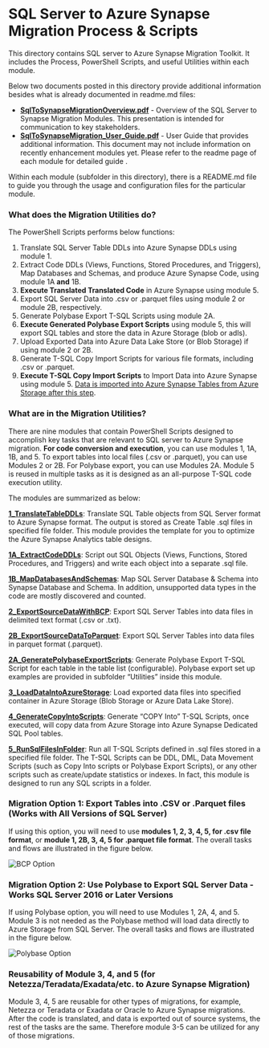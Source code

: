 # **SQL Server to Azure Synapse Migration Process & Scripts** 

This directory contains SQL server to Azure Synapse Migration Toolkit. It includes the Process, PowerShell Scripts, and useful Utilities within each module.

Below two documents posted in this directory provide additional information besides what is already documented in readme.md files:

- [**SqlToSynapseMigrationOverview.pdf**](https://github.com/microsoft/AzureSynapseScriptsAndAccelerators/blob/main/Migration/SQLServer/SqlToSynapseMigrationOverview.pdf) - Overview of the SQL Server to Synapse Migration Modules. This presentation is intended for communication to key stakeholders. 
- [**SqlToSynapseMigration_User_Guide.pdf**](https://github.com/microsoft/AzureSynapseScriptsAndAccelerators/blob/main/Migration/SQLServer/SqlToSynapseMigration_User_Guide.pdf) - User Guide that provides additional information. This document may not include information on recently enhancement modules yet. Please refer to the readme page of each module for detailed guide .

Within each module (subfolder in this directory), there is a README.md file to guide you through the usage and configuration files for the particular module. 

### **What does the Migration Utilities do?** 

The PowerShell Scripts performs below functions: 

1. Translate SQL Server Table DDLs into Azure Synapse DDLs using module 1.
1.  Extract Code DDLs (Views, Functions, Stored Procedures, and Triggers), Map Databases and Schemas, and produce Azure Synapse Code, using module 1A **and** 1B. 
2. **Execute Translated Translated Code** in Azure Synapse using module 5. 
3. Export SQL Server Data into .csv or .parquet files using module 2 or module 2B, respectively. 
4. Generate Polybase Export T-SQL Scripts using module 2A. 
5. **Execute Generated Polybase Export Scripts** using module 5, this will export SQL tables and store the data in Azure Storage (blob or adls).
6. Upload Exported Data into Azure Data Lake Store (or Blob Storage) if using module 2 or 2B. 
7. Generate T-SQL Copy Import Scripts for various file formats, including .csv or .parquet. 
8. **Execute T-SQL Copy Import Scripts** to Import Data into Azure Synapse using module 5. <u>Data is imported into Azure Synapse Tables from Azure Storage after this step</u>.

### **What are in the Migration Utilities?** 

There are nine modules that contain PowerShell Scripts designed to accomplish key tasks that are relevant to SQL server to Azure Synapse migration. **For code conversion and execution**, you can use modules 1, 1A, 1B, and 5. To export tables into local files (.csv or .parquet), you can use Modules 2 or 2B. For Polybase export, you can use Modules 2A. Module 5 is reused in multiple tasks as it is designed as an all-purpose T-SQL code execution utility. 

The modules are summarized as below:

**[1_TranslateTableDDLs](https://github.com/microsoft/AzureSynapseScriptsAndAccelerators/tree/main/Migration/SQLServer/1_TranslateTableDDLs)**: Translate SQL Table objects from SQL Server format to Azure Synapse format. The output is stored as Create Table .sql files in specified file folder. This module provides the template for you to optimize the Azure Synapse Analytics table designs. 

**[1A_ExtractCodeDDLs](https://github.com/microsoft/AzureSynapseScriptsAndAccelerators/tree/main/Migration/SQLServer/1A_ExtractCodeDDLs)**: Script out SQL Objects (Views, Functions, Stored Procedures, and Triggers) and write each object into a separate .sql file.  

**[1B_MapDatabasesAndSchemas](https://github.com/microsoft/AzureSynapseScriptsAndAccelerators/tree/main/Migration/SQLServer/1B_MapDatabasesAndSchemas)**: Map SQL Server Database & Schema into Synapse Database and Schema. In addition, unsupported data types in the code are mostly discovered and counted. 

[**2_ExportSourceDataWithBCP**](https://github.com/microsoft/AzureSynapseScriptsAndAccelerators/tree/main/Migration/SQLServer/2_ExportSourceDataWithBCP): Export SQL Server Tables into data files in delimited text format (.csv or .txt).  

[**2B_ExportSourceDataToParquet**](https://github.com/microsoft/AzureSynapseScriptsAndAccelerators/tree/main/Migration/SQLServer/2B_ExportSourceDataToParquet): Export SQL Server Tables into data files in parquet format (.parquet).  

**[2A_GeneratePolybaseExportScripts](https://github.com/microsoft/AzureSynapseScriptsAndAccelerators/tree/main/Migration/SQLServer/2A_GeneratePolybaseExportScripts)**:  Generate Polybase Export T-SQL Script for each table in the table list (configurable).  Polybase export set up examples are provided in subfolder “Utilities” inside this module. 

[**3_LoadDataIntoAzureStorage**](https://github.com/microsoft/AzureSynapseScriptsAndAccelerators/tree/main/Migration/SQLServer/3_LoadDataIntoAzureStorage): Load exported data files into specified container in Azure Storage (Blob Storage or Azure Data Lake Store).

[**4_GenerateCopyIntoScripts**](https://github.com/microsoft/AzureSynapseScriptsAndAccelerators/tree/main/Migration/SQLServer/4_GenerateCopyIntoScripts): Generate “COPY Into” T-SQL Scripts, once executed, will copy data from Azure Storage into Azure Synapse Dedicated SQL Pool tables.

[**5_RunSqlFilesInFolder**](https://github.com/microsoft/AzureSynapseScriptsAndAccelerators/tree/main/Migration/SQLServer/5_RunSqlFilesInFolder): Run all T-SQL Scripts defined in .sql files stored in a specified file folder. The T-SQL Scripts can be DDL, DML, Data Movement Scripts (such as Copy Into scripts or Polybase Export Scripts), or any other scripts such as create/update statistics or indexes. In fact, this module is designed to run any SQL scripts in a folder. 

### Migration Option 1: Export Tables into .CSV or .Parquet files (Works with All Versions of SQL Server) 

If using this option, you will need to use **modules 1, 2, 3, 4, 5, for .csv file format**, or **module 1, 2B, 3, 4, 5  for .parquet file format**. The overall tasks and flows are illustrated in the figure below. 

![BCP Option](images/Overview-All-Version-2022-Feb.jpg)

### **Migration Option 2: Use Polybase to Export SQL Server Data - Works SQL Server** 2016 or Later Versions

If using Polybase option, you will need to use Modules 1, 2A,  4, and 5. Module 3 is not needed as the Polybase method will load data directly to Azure Storage from SQL Server. The overall tasks and flows are illustrated in the figure below.

![Polybase Option](images/Overview-Polybase-2022-Feb.jpg)

### Reusability of  Module 3, 4, and 5 (for Netezza/Teradata/Exadata/etc. to Azure Synapse Migration)

Module 3, 4, 5 are reusable for other types of migrations, for example, Netezza or Teradata or Exadata or Oracle to Azure Synapse migrations. After the code is translated, and data is exported out of source systems, the rest of the tasks are the same. Therefore module 3-5 can be utilized for any of those migrations. 

